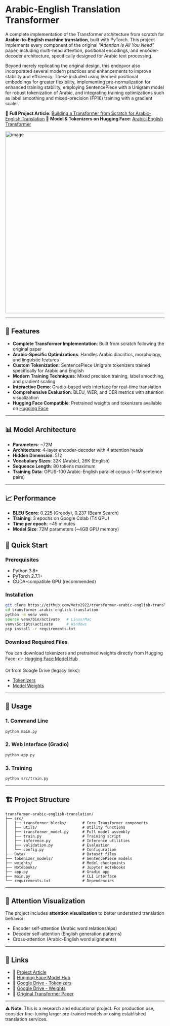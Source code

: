 
# Arabic-English Translation Transformer

A complete implementation of the Transformer architecture from scratch for **Arabic-to-English machine translation**, built with PyTorch. This project implements every component of the original *"Attention Is All You Need"* paper, including multi-head attention, positional encodings, and encoder-decoder architecture, specifically designed for Arabic text processing.

Beyond merely replicating the original design, this endeavor also incorporated several modern practices and enhancements to improve stability and efficiency. These included using learned positional embeddings for greater flexibility, implementing pre-normalization for enhanced training stability, employing SentencePiece with a Unigram model for robust tokenization of Arabic, and integrating training optimizations such as label smoothing and mixed-precision (FP16) training with a gradient scaler.

📖 **Full Project Article**: [Building a Transformer from Scratch for Arabic-English Translation](https://medium.com/@abdelrahman.m2922/building-a-transformer-from-scratch-for-arabic-english-translation-1790864e55b0)
🤗 **Model & Tokenizers on Hugging Face**: [Arabic-English Transformer](https://huggingface.co/Abdelrahman2922/arabic-english-transformer)

<img width="1901" height="573" alt="image" src="https://github.com/user-attachments/assets/1d2147aa-a2a0-4903-99e7-2a1c95913418" />

---

## 🌟 Features

* **Complete Transformer Implementation**: Built from scratch following the original paper
* **Arabic-Specific Optimizations**: Handles Arabic diacritics, morphology, and linguistic features
* **Custom Tokenization**: SentencePiece Unigram tokenizers trained specifically for Arabic and English
* **Modern Training Techniques**: Mixed precision training, label smoothing, and gradient scaling
* **Interactive Demo**: Gradio-based web interface for real-time translation
* **Comprehensive Evaluation**: BLEU, WER, and CER metrics with attention visualization
* **Hugging Face Compatible**: Pretrained weights and tokenizers available on [Hugging Face](https://huggingface.co/Abdelrahman2922/arabic-english-transformer)

---

## 📊 Model Architecture

* **Parameters**: \~72M
* **Architecture**: 4-layer encoder-decoder with 4 attention heads
* **Hidden Dimension**: 512
* **Vocabulary Sizes**: 32K (Arabic), 26K (English)
* **Sequence Length**: 80 tokens maximum
* **Training Data**: OPUS-100 Arabic-English parallel corpus (\~1M sentence pairs)

---

## 📈 Performance

* **BLEU Score**: 0.225 (Greedy), 0.237 (Beam Search)
* **Training**: 3 epochs on Google Colab (T4 GPU)
* **Time per epoch**: \~45 minutes
* **Model Size**: 72M parameters (\~4GB GPU memory)

## 🚀 Quick Start

### Prerequisites

* Python 3.8+
* PyTorch 2.7.1+
* CUDA-compatible GPU (recommended)

### Installation

```bash
git clone https://github.com/Veto2922/transformer-arabic-english-translation.git
cd transformer-arabic-english-translation
python -m venv venv
source venv/bin/activate   # Linux/Mac
venv\Scripts\activate      # Windows
pip install -r requirements.txt
```

### Download Required Files

You can download tokenizers and pretrained weights directly from Hugging Face:
👉 [Hugging Face Model Hub](https://huggingface.co/Abdelrahman2922/arabic-english-transformer)

Or from Google Drive (legacy links):

* [Tokenizers](https://drive.google.com/drive/folders/1VpmEeEwo6OZZ4nGuw5hDnAKsRqvlDOv4?usp=sharing)
* [Model Weights](https://drive.google.com/drive/folders/1dcu8r-c28E3-V7cs0ArpNu5gWn_VjHP2?usp=sharing)

---

## 🔧 Usage

### 1. Command Line

```bash
python main.py
```

### 2. Web Interface (Gradio)

```bash
python app.py
```

### 3. Training

```bash
python src/train.py
```

---

## 🏗️ Project Structure

```
transformer-arabic-english-translation/
├── src/
│   ├── transformer_blocks/       # Core Transformer components
│   ├── utils/                    # Utility functions
│   ├── transformer_model.py      # Full model assembly
│   ├── train.py                  # Training script
│   ├── inference.py              # Inference utilities
│   ├── validation.py             # Evaluation
│   └── config.py                 # Configuration
├── Data/                         # Dataset files
├── tokenizer_models/             # SentencePiece models
├── weights/                      # Model checkpoints
├── Notebooks/                    # Jupyter notebooks
├── app.py                        # Gradio app
├── main.py                       # CLI interface
└── requirements.txt              # Dependencies
```


---

## 🔬 Attention Visualization

The project includes **attention visualization** to better understand translation behavior:

* Encoder self-attention (Arabic word relationships)
* Decoder self-attention (English generation patterns)
* Cross-attention (Arabic-English word alignments)

---

## 🔗 Links

* 📖 [Project Article](https://medium.com/@abdelrahman.m2922/building-a-transformer-from-scratch-for-arabic-english-translation-1790864e55b0)
* 🤗 [Hugging Face Model Hub](https://huggingface.co/Abdelrahman2922/arabic-english-transformer)
* 📂 [Google Drive - Tokenizers](https://drive.google.com/drive/folders/1VpmEeEwo6OZZ4nGuw5hDnAKsRqvlDOv4?usp=sharing)
* 📂 [Google Drive - Weights](https://drive.google.com/drive/folders/1dcu8r-c28E3-V7cs0ArpNu5gWn_VjHP2?usp=sharing)
* 📑 [Original Transformer Paper](https://arxiv.org/abs/1706.03762)

---

⚠️ **Note**: This is a research and educational project. For production use, consider fine-tuning larger pre-trained models or using established translation services.


